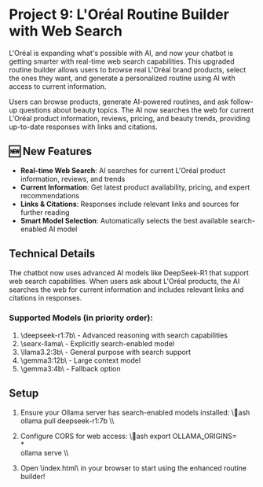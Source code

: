 # Project 9: L'Oréal Routine Builder with Web Search

L'Oréal is expanding what's possible with AI, and now your chatbot is getting smarter with real-time web search capabilities. This upgraded routine builder allows users to browse real L'Oréal brand products, select the ones they want, and generate a personalized routine using AI with access to current information.

Users can browse products, generate AI-powered routines, and ask follow-up questions about beauty topics. The AI now searches the web for current L'Oréal product information, reviews, pricing, and beauty trends, providing up-to-date responses with links and citations.

## 🆕 New Features

- **Real-time Web Search**: AI searches for current L'Oréal product information, reviews, and trends
- **Current Information**: Get latest product availability, pricing, and expert recommendations
- **Links & Citations**: Responses include relevant links and sources for further reading
- **Smart Model Selection**: Automatically selects the best available search-enabled AI model

## Technical Details

The chatbot now uses advanced AI models like DeepSeek-R1 that support web search capabilities. When users ask about L'Oréal products, the AI searches the web for current information and includes relevant links and citations in responses.

### Supported Models (in priority order):
1. \deepseek-r1:7b\ - Advanced reasoning with search capabilities
2. \searx-llama\ - Explicitly search-enabled model
3. \llama3.2:3b\ - General purpose with search support
4. \gemma3:12b\ - Large context model
5. \gemma3:4b\ - Fallback option

## Setup

1. Ensure your Ollama server has search-enabled models installed:
   \\\ash
   ollama pull deepseek-r1:7b
   \\\

2. Configure CORS for web access:
   \\\ash
   export OLLAMA_ORIGINS=\
*\
   ollama serve
   \\\

3. Open \index.html\ in your browser to start using the enhanced routine builder!
